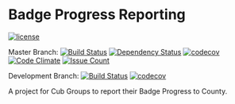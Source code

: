 # Badge Progress Reporting

[![license](https://img.shields.io/github/license/CubScoutCake/BadgeReporting.svg)](https://github.com/CubScoutCake/BadgeReporting/blob/master/LICENSE)

Master Branch: [![Build Status](https://travis-ci.org/CubScoutCake/BadgeReporting.svg?branch=master)](https://travis-ci.org/CubScoutCake/BadgeReporting)
[![Dependency Status](https://www.versioneye.com/user/projects/59502245368b080067e6018b/badge.svg?style=flat-square)](https://www.versioneye.com/user/projects/59502245368b080067e6018b)
[![codecov](https://codecov.io/gh/CubScoutCake/BadgeReporting/branch/master/graph/badge.svg)](https://codecov.io/gh/CubScoutCake/BadgeReporting)
[![Code Climate](https://codeclimate.com/github/CubScoutCake/BadgeReporting/badges/gpa.svg)](https://codeclimate.com/github/CubScoutCake/BadgeReporting)
[![Issue Count](https://codeclimate.com/github/CubScoutCake/BadgeReporting/badges/issue_count.svg)](https://codeclimate.com/github/CubScoutCake/BadgeReporting)

Development Branch: [![Build Status](https://travis-ci.org/CubScoutCake/BadgeReporting.svg?branch=development)](https://travis-ci.org/CubScoutCake/BadgeReporting)
[![codecov](https://codecov.io/gh/CubScoutCake/BadgeReporting/branch/Development/graph/badge.svg)](https://codecov.io/gh/CubScoutCake/BadgeReporting)

A project for Cub Groups to report their Badge Progress to County.